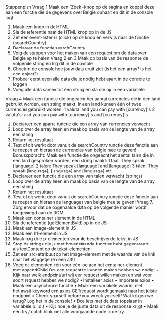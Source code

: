 Stappenplan
Vraag 1 Maak een 'Zoek'-knop op de pagina en koppel deze aan een functie die de gegevens over België ophaalt en dit in de console logt.
1.	Maak een knop in de HTML
2.	Sla de referentie naar de HTML knop op in de JS
3.	Zet een event-listener (click) op de knop en verwijs naar de functie (searchCountry)
4.	Declareer de functie searchCountry
5.	Volg de stappen voor het maken van een request om de data over Belgie op te halen
Vraag 2 en 3 Maak op basis van de response de volgende string en log dit in de console
1.	Check in de console hoe jouw data eruit ziet (is het een array? Is het een object?)
2.	Probeer eerst even alle data die je nodig hebt apart in de console te loggen
3.	Voeg alle data samen tot één string en sla die op in een variabele

Vraag 4 Maak een functie die ongeacht het aantal currencies die in een land gebruikt worden, een string maakt. In een land kunnen één of twee currencies gebruikt worden:
1 valuta: and you can pay with [currency]'s 2 valuta's: and you can pay with [currency]'s and [currency]'s
1.	Declareer een aparte functie die een array van currencies verwacht
2.	Loop over de array heen en maak op basis van de lengte van de array een string
3.	Return het resultaat
4.	Test of dit werkt door vanuit de searchCountry functie deze functie aan te roepen en hieraan de currencies van belgie mee te geven!
Bonusopdracht: Maak een functie die ongeacht het aantal talen die in een land gesproken worden, een string maakt:
1 taal: They speak [language] 2 talen: They speak [language] and [language] 3 talen: They speak [language], [language] and [language] etc.
1.	Declareer een functie die een array van talen verwacht (strings)
2.	Loop over de array heen en maak op basis van de lengte van de array een string
3.	Return het resultaat
4.	Test of dit werkt door vanuit de searchCountry functie deze functie aan te roepen en hieraan de languages van belgie mee te geven!
Vraag 7. Zorg ervoor dat de opgehaalde data op de volgende manier wordt toegevoegd aan de DOM
1.	Maak een container element in de HTML
2.	Sla de referentie (getElementById) op in de JS
3.	Maak een image-element in JS
4.	Maak een h1-element in JS
5.	Maak nog drie p-elementen voor de beschrijvende tekst in JS
6.	Stop de strings die je met bovenstaande functies hebt gegenereert als textContent op de tekst-elementen
7.	Zet een src-attribuut op het image-element met de waarde van de link naar het vlaggetje (en een alt!)
8.	Voeg de elementen één voor één toe aan het container-element met appendChild
Om een request te kunnen maken hebben we nodig:
•	Kijk naar welk endpoint/uri wij een request willen maken en wat voor soort request hebben we nodig?
•	Installeer axios
•	Importeer axios
•	Maak een asynchrone functie
•	Maak een variabele waarin, met het await keyword een axios GETrequest wordt gemaakt naar het juiste endpoint
•	Check yourself before you wreck yourself! Wat krijgen we terug? Log het in de console!
•	Doe iets met de data (opslaan in variabele o.i.d.)
•	Kijk hoe je de juiste data uit de response krijgt
•	Maak een try / catch blok met alle voorgaande code in de try.



